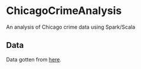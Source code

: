 # ChicagoCrimeAnalysis
An analysis of Chicago crime data using Spark/Scala
## Data
Data gotten from [here](https://www.kaggle.com/currie32/crimes-in-chicago).
